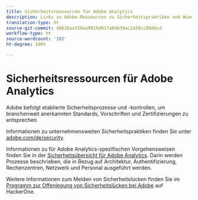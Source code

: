 ```yaml
---
title: Sicherheitsressourcen für Adobe Analytics
description: Links zu Adobe-Ressourcen zu Sicherheitspraktiken und Wiederherstellungsplänen.
translation-type: ht
source-git-commit: 4062baa150aa991bd017a8d639ac2a56cc88dbcd
workflow-type: ht
source-wordcount: '102'
ht-degree: 100%

---
```



# Sicherheitsressourcen für Adobe Analytics

Adobe befolgt etablierte Sicherheitsprozesse und -kontrollen, um branchenweit anerkannten Standards, Vorschriften und Zertifizierungen zu entsprechen.

Informationen zu unternehmensweiten Sicherheitspraktiken finden Sie unter [adobe.com/de/security](https://adobe.com/de/security.html).

Informationen zu für Adobe Analytics-spezifischen Vorgehensweisen finden Sie in der [Sicherheitsübersicht für Adobe Analytics](https://www.adobe.com/content/dam/acom/en/security/pdfs/ADB-AnalyticsSecurity-WP.pdf). Darin werden Prozesse beschrieben, die in Bezug auf Architektur, Authentifizierung, Rechenzentren, Netzwerk und Personal ausgeführt werden.

Weitere Informationen zum Melden von Sicherheitslücken finden Sie im [Programm zur Offenlegung von Sicherheitslücken bei Adobe](https://hackerone.com/adobe) auf HackerOne.
